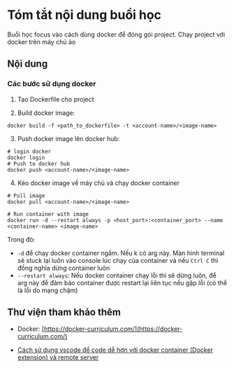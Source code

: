 # Tóm tắt nội dung buổi học

Buổi học focus vào cách dùng docker để đóng gói project. Chạy project với docker trên máy chủ ảo

## Nội dung

### Các bước sử dụng docker

1. Tạo Dockerfile cho project

2. Build docker image:

```shell
docker build -f <path_to_dockerfile> -t <account-name>/<image-name>
```

3. Push docker image lên docker hub:

```shell
# login docker
docker login
# Push to docker hub
docker push <account-name>/<image-name>
```

4. Kéo docker image về máy chủ và chạy docker container


```shell
# Pull image
docker pull <account-name>/<image-name>

# Run container with image
docker run -d --restart always -p <host_port>:<container_port> --name <container-name> <image-name>

```

Trong đó:

- `-d` để chạy docker container ngầm. Nếu k có arg này. Màn hình terminal sẽ stuck lại luôn vào console lúc chạy của container và nếu `Ctrl C` thì đồng nghĩa dừng container luôn
- `--restart always`: Nếu docker container chạy lỗi thì sẽ dừng luôn, để arg này để đảm bảo container được restart lại liên tục nếu gặp lỗi (có thể là lỗi do mạng chậm)

## Thư viện tham khảo thêm

- Docker: [https://docker-curriculum.com/](https://docker-curriculum.com/)

- [Cách sử dụng vscode để code dễ hơn với docker container (Docker extension) và remote server](https://www.digitalocean.com/community/tutorials/how-to-use-visual-studio-code-for-remote-development-via-the-remote-ssh-plugin)